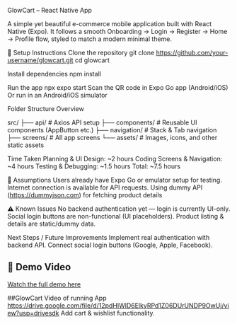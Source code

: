 GlowCart – React Native App

A simple yet beautiful e-commerce mobile application built with React Native (Expo).
It follows a smooth Onboarding → Login → Register → Home → Profile flow, styled to match a modern minimal theme.

🚀 Setup Instructions
Clone the repository
git clone https://github.com/your-username/glowcart.git
cd glowcart

Install dependencies
npm install

Run the app
npx expo start
Scan the QR code in Expo Go app (Android/iOS)
Or run in an Android/iOS simulator


Folder Structure Overview

src/
├── api/            # Axios API setup
├── components/     # Reusable UI components (AppButton etc.)
├── navigation/     # Stack & Tab navigation
├── screens/        # All app screens
└── assets/         # Images, icons, and other static assets

Time Taken
Planning & UI Design: ~2 hours
Coding Screens & Navigation: ~4 hours
Testing & Debugging: ~1.5 hours
Total: ~7.5 hours


📌 Assumptions
Users already have Expo Go or emulator setup for testing.
Internet connection is available for API requests.
Using dummy API (https://dummyjson.com) for fetching product details


⚠ Known Issues
No backend authentication yet — login is currently UI-only.
Social login buttons are non-functional (UI placeholders).
Product listing & details are static/dummy data.


Next Steps / Future Improvements
Implement real authentication with backend API.
Connect social login buttons (Google, Apple, Facebook).


## 🎥 Demo Video
[Watch the full demo here](https://www.loom.com/share/75270a6e4117468fb18aefd94a4fed74?sid=208192d0-8036-43f6-ae07-63ee2eaaf005)


##GlowCart Video of running App
https://drive.google.com/file/d/12pdHIWlD6ElkyRPd1Z06DUrUNDP9OwUj/view?usp=drivesdk
Add cart & wishlist functionality.
